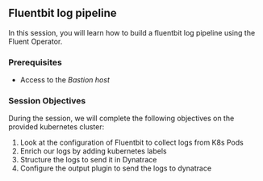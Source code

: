 ## Fluentbit log pipeline

In this session, you will learn how to build a fluentbit log pipeline using the Fluent Operator.

### Prerequisites

- Access to the _Bastion host_

### Session Objectives

During the session, we will complete the following objectives on the provided kubernetes cluster:

1. Look at the configuration of Fluentbit to collect logs from K8s Pods
1. Enrich our logs by adding kubernetes labels
1. Structure the logs to send it in Dynatrace
1. Configure the output plugin to send the logs to dynatrace
